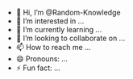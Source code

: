 - 👋 Hi, I’m @Random-Knowledge
- 👀 I’m interested in ...
- 🌱 I’m currently learning ...
- 💞️ I’m looking to collaborate on ...
- 📫 How to reach me ...
- 😄 Pronouns: ...
- ⚡ Fun fact: ...

<!---
Random-Knowledge/Random-Knowledge is a ✨ special ✨ repository because its `README.md` (this file) appears on your GitHub profile.
You can click the Preview link to take a look at your changes.
--->
